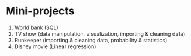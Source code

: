 # Mini-projects
1. World bank (SQL)
2. TV show (data manipulation, visualization, importing & cleaning data)
3. Runkeeper (importing & cleaning data, probability & statistics)
4. Disney movie (Linear regression)
